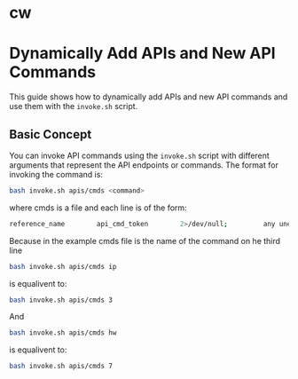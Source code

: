 # cw

# Dynamically Add APIs and New API Commands

This guide shows how to dynamically add APIs and new API commands and use them with the `invoke.sh` script.

## Basic Concept

You can invoke API commands using the `invoke.sh` script with different arguments that represent the API endpoints or commands. The format for invoking the command is:

```bash
bash invoke.sh apis/cmds <command>
```

where cmds is a file and each line is of the form:

```bash
reference_name        api_cmd_token        2>/dev/null;         any unescaped bash/sh code
```

Because in the example cmds file <ip> is the name of the command on he third line
```bash
bash invoke.sh apis/cmds ip
```
is equalivent to:
```bash
bash invoke.sh apis/cmds 3
```
And
```bash
bash invoke.sh apis/cmds hw 
```
is equalivent to:
```bash
bash invoke.sh apis/cmds 7
```

